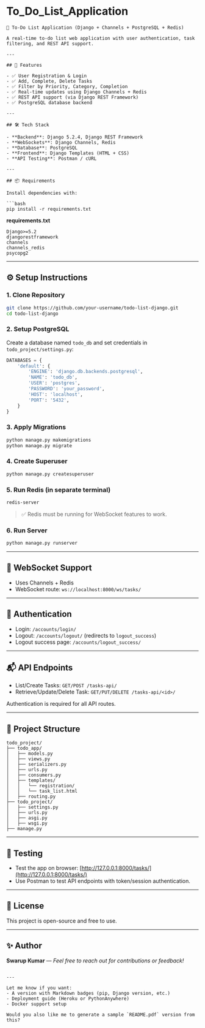 # To_Do_List_Application
```
📝 To-Do List Application (Django + Channels + PostgreSQL + Redis)

A real-time to-do list web application with user authentication, task filtering, and REST API support.

---

## 🚀 Features

- ✅ User Registration & Login
- ✅ Add, Complete, Delete Tasks
- ✅ Filter by Priority, Category, Completion
- ✅ Real-time updates using Django Channels + Redis
- ✅ REST API support (via Django REST Framework)
- ✅ PostgreSQL database backend

---

## 🛠️ Tech Stack

- **Backend**: Django 5.2.4, Django REST Framework
- **WebSockets**: Django Channels, Redis
- **Database**: PostgreSQL
- **Frontend**: Django Templates (HTML + CSS)
- **API Testing**: Postman / cURL

---

## 📦 Requirements

Install dependencies with:

```bash
pip install -r requirements.txt
````

**requirements.txt**

```text
Django>=5.2
djangorestframework
channels
channels_redis
psycopg2
```

---

## ⚙️ Setup Instructions

### 1. Clone Repository

```bash
git clone https://github.com/your-username/todo-list-django.git
cd todo-list-django
```

### 2. Setup PostgreSQL

Create a database named `todo_db` and set credentials in `todo_project/settings.py`:

```python
DATABASES = {
    'default': {
        'ENGINE': 'django.db.backends.postgresql',
        'NAME': 'todo_db',
        'USER': 'postgres',
        'PASSWORD': 'your_password',
        'HOST': 'localhost',
        'PORT': '5432',
    }
}
```

### 3. Apply Migrations

```bash
python manage.py makemigrations
python manage.py migrate
```

### 4. Create Superuser

```bash
python manage.py createsuperuser
```

### 5. Run Redis (in separate terminal)

```bash
redis-server
```

> ✅ Redis must be running for WebSocket features to work.

### 6. Run Server

```bash
python manage.py runserver
```

---

## 🔌 WebSocket Support

* Uses Channels + Redis
* WebSocket route: `ws://localhost:8000/ws/tasks/`

---

## 🔐 Authentication

* Login: `/accounts/login/`
* Logout: `/accounts/logout/` (redirects to `logout_success`)
* Logout success page: `/accounts/logout_success/`

---

## 📬 API Endpoints

* List/Create Tasks: `GET/POST /tasks-api/`
* Retrieve/Update/Delete Task: `GET/PUT/DELETE /tasks-api/<id>/`

Authentication is required for all API routes.

---

## 📁 Project Structure

```
todo_project/
├── todo_app/
│   ├── models.py
│   ├── views.py
│   ├── serializers.py
│   ├── urls.py
│   ├── consumers.py
│   ├── templates/
│   │   └── registration/
│   │   └── task_list.html
│   ├── routing.py
├── todo_project/
│   ├── settings.py
│   ├── urls.py
│   ├── asgi.py
│   ├── wsgi.py
├── manage.py
```

---

## 🧪 Testing

* Test the app on browser: [http://127.0.0.1:8000/tasks/](http://127.0.0.1:8000/tasks/)
* Use Postman to test API endpoints with token/session authentication.

---

## 📜 License

This project is open-source and free to use.

---

## ✨ Author

**Swarup Kumar** — *Feel free to reach out for contributions or feedback!*

```

---

Let me know if you want:
- A version with Markdown badges (pip, Django version, etc.)
- Deployment guide (Heroku or PythonAnywhere)
- Docker support setup

Would you also like me to generate a sample `README.pdf` version from this?
```
